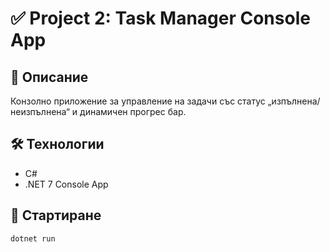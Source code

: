 # ✅ Project 2: Task Manager Console App

## 📌 Описание
Конзолно приложение за управление на задачи със статус „изпълнена/неизпълнена“ и динамичен прогрес бар.

## 🛠️ Технологии
- C#
- .NET 7 Console App

## 🚀 Стартиране

```bash
dotnet run
